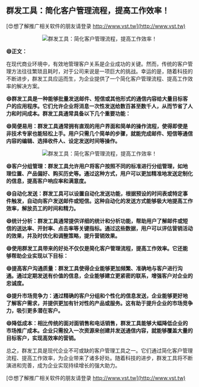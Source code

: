## **群发工具：简化客户管理流程，提高工作效率！**

[😍想了解推广相关软件的朋友请登录 http://www.vst.tw](http://www.vst.tw)

 <center><img src="https://vst.tw/MP4/tuiguang/png/3.png" alt="群发工具：简化客户管理流程，提高工作效率！"></center>

**😄正文：**

在现代商业环境中，有效地管理客户关系是企业成功的关键。然而，传统的客户管理方法往往繁琐且耗时，对于公司来说是一项巨大的挑战。幸运的是，随着科技的不断进步，群发工具应运而生，为企业提供了一个简化客户管理流程、提高工作效率的解决方案。

**😄群发工具是一种能够批量发送邮件、短信或其他形式的通信内容给大量目标客户的应用程序。它们允许企业将消息一次性发送给数百甚至数千人，从而节省了人力和时间成本。群发工具通常具备以下几个重要功能：**

**😄简便易用：群发工具通常拥有直观的用户界面和简单的操作流程，使得即使是非技术专家也能轻松上手。用户只需几个简单的步骤，就能完成邮件、短信等通信内容的编辑、选择收件人、设定发送时间等操作。**

 <center><img src="https://vst.tw/MP4/tuiguang/png/8.png" alt="群发工具：简化客户管理流程，提高工作效率！"></center>

**😄客户分组管理：群发工具允许用户将客户按照不同的标准进行分组管理，如地理位置、产品偏好、购买历史等。通过这种方式，用户可以更加精准地发送定制化的信息，提高客户响应率和满意度。**

**😄自动化发送：群发工具可以设置自动化发送功能，根据预设的时间表或特定事件触发，自动向客户发送邮件或短信。这种自动化的发送方式能够极大地提高工作效率，解放员工的时间和精力。**

**😄统计分析：群发工具通常提供详细的统计和分析功能，帮助用户了解邮件或短信的送达率、开封率、点击率等关键指标。通过这些数据，用户可以评估营销活动的效果，并及时优化和调整策略，提升营销效果。**

**😄使用群发工具带来的好处不仅仅是简化客户管理流程，提高工作效率。它还能够帮助企业实现以下目标：**

**😄提高客户沟通质量：群发工具使得企业能够更加频繁、准确地与客户进行沟通。通过定期发送有价值的信息，企业能够建立更紧密的联系，增强客户对企业的忠诚度。**

**😄提升市场竞争力：通过精确的客户分组和个性化的信息发送，企业能够更好地了解客户需求，并提供更加有针对性的产品或服务。这有助于提升企业的市场竞争力，吸引更多潜在客户。**

**😄降低成本：相比传统的面对面销售和电话销售，群发工具能够大幅降低企业的市场推广成本。企业只需投入一次资源来创建并发送通信内容，就能够覆盖大量的目标客户，实现高效率的营销。**

总之，群发工具是现代企业不可或缺的客户管理工具之一。它们通过简化客户管理流程、提高工作效率，为企业带来了诸多好处。随着科技的进步，群发工具将不断演进和完善，成为企业实现持续增长的强大助力。

[😍想了解推广相关软件的朋友请登录 http://www.vst.tw](http://www.vst.tw)



